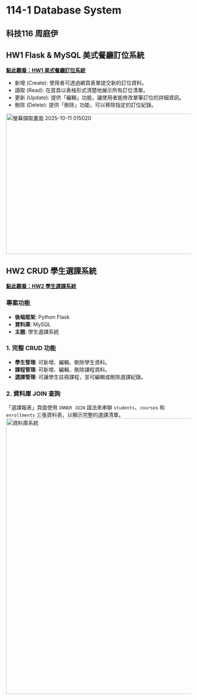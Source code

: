 # 114-1 Database System
## 科技116 周庭伊
## HW1 Flask & MySQL 美式餐廳訂位系統
**[點此觀看：HW1 美式餐廳訂位系統](https://www.youtube.com/watch?v=Mpe8EFFMM-Q)**
* 新增 (Create): 使用者可透過網頁表單提交新的訂位資料。
* 讀取 (Read): 在首頁以表格形式清楚地展示所有訂位清單。
* 更新 (Update): 提供「編輯」功能，讓使用者能修改單筆訂位的詳細資訊。
* 刪除 (Delete): 提供「刪除」功能，可以移除指定的訂位紀錄。
<img width="749" height="382" alt="螢幕擷取畫面 2025-10-11 015020" src="https://github.com/user-attachments/assets/0bf27d57-bb7e-45c5-ab30-0ead2c855f59" />

## HW2 CRUD 學生選課系統
**[點此觀看：HW2 學生選課系統](https://www.youtube.com/watch?v=JYJ_1Xpg8Bg)**
### 專案功能
* **後端框架**: Python Flask
* **資料庫**: MySQL
* **主題**: 學生選課系統

### 1. 完整 CRUD 功能
* **學生管理**: 可新增、編輯、刪除學生資料。
* **課程管理**: 可新增、編輯、刪除課程資料。
* **選課管理**: 可讓學生註冊課程，並可編輯或刪除選課紀錄。

### 2. 資料庫 JOIN 查詢
「選課報表」頁面使用 `INNER JOIN` 語法來串聯 `students`、`courses` 和 `enrollments` 三張資料表，以顯示完整的選課清單。
<img width="750" height="750" alt="資料庫系統" src="https://github.com/user-attachments/assets/9e09bb4e-3807-4fec-b212-c7f3cd63d39b" />


